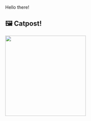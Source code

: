 Hello there!



## 🖼️ Catpost!

<sub>
    <img src="https://cdn2.thecatapi.com/images/49v.gif" height="256">
</sub>

